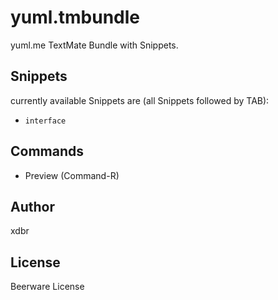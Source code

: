 yuml.tmbundle
=============

yuml.me TextMate Bundle with Snippets.

Snippets
--------

currently available Snippets are (all Snippets followed by TAB):

* `interface`

Commands
--------

* Preview (Command-R)

Author
------

xdbr

License
-------

Beerware License


